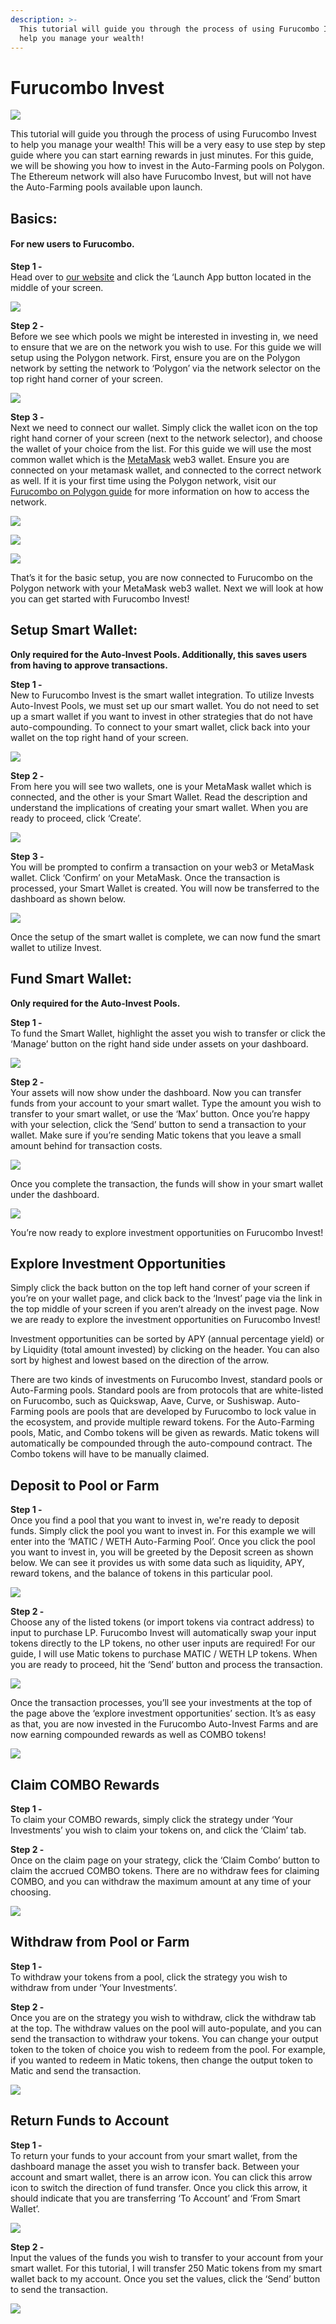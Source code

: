 ```yaml
---
description: >-
  This tutorial will guide you through the process of using Furucombo Invest to
  help you manage your wealth!
---
```


# Furucombo Invest

![](https://lh3.googleusercontent.com/ggqUTxO4fPI9Me1wNrUtWv-Ur6hXJu-fTE7TfWm45xEVgD8yefkZFyzjbndp7uuh-Lwvfmdda54dxv4NHuTEvfJi4A-8B4ra6KDYzVwOMBGEnqz_C2aAy1EWC0oNbeyVewP5qYzp=s0)

This tutorial will guide you through the process of using Furucombo Invest to help you manage your wealth! This will be a very easy to use step by step guide where you can start earning rewards in just minutes. For this guide, we will be showing you how to invest in the Auto-Farming pools on Polygon. The Ethereum network will also have Furucombo Invest, but will not have the Auto-Farming pools available upon launch.

## **Basics:**

#### **For new users to Furucombo.**

**Step 1 -**   
Head over to [our website](https://furucombo.app/) and click the ‘Launch App button located in the middle of your screen.

![](https://lh4.googleusercontent.com/39doN9B-Xauk4s0I5O6hZE1axwEaOdqVRCuLNCw0Fr3xLWiHN0GqmZvZZz_3hKeWvDVkknfZzlOPptLF8gCpckYhbfkvuSdD08KT9VBNxoellZ6TTJd14cLGuKDpcSJ1Um5_e-TQ=s0)

**Step 2 -**   
Before we see which pools we might be interested in investing in, we need to ensure that we are on the network you wish to use. For this guide we will setup using the Polygon network. First, ensure you are on the Polygon network by setting the network to ‘Polygon’ via the network selector on the top right hand corner of your screen.

![](https://lh4.googleusercontent.com/70chG-KlmXZAXID5Qr8k1I0k_V2sSWbVCOzd4C5CqQcSX_-WQNog5Q5HM_5ng8G32fggs89c494Mt_7BCQNxxJB9VJDPDfU5-jkQ4i1IZlPkyLjxqjhoPIIpY2V4bj3jWZ6yg8JE=s0)

**Step 3 -**   
Next we need to connect our wallet. Simply click the wallet icon on the top right hand corner of your screen \(next to the network selector\), and choose the wallet of your choice from the list. For this guide we will use the most common wallet which is the [MetaMask](https://metamask.io/) web3 wallet. Ensure you are connected on your metamask wallet, and connected to the correct network as well. If it is your first time using the Polygon network, visit our [Furucombo on Polygon guide](https://docs.furucombo.app/using-furucombo-1/tutorials/furucombo-on-polygon) for more information on how to access the network.

![](https://lh3.googleusercontent.com/YP2DXcJmB7RImpQEgtibi9kWXRvF-9MKldBW41o_wHNDWvS8iotrPk2HbS-6nevwdYdk_BpHFEn3lyk-KGmpJc_KaoRtXY5lkBIdhn0AqyTmedGG8etd8-CljHPRTMHGWMuan89W=s0)

![](https://lh6.googleusercontent.com/uF0D6QmXy669lUZMtqFaijwU1ay-4r6fEoHqD7DCFW2wFIUVIVJD0WUOiG5cghH26JMb2vgFa-VCdR4vShuFZAMn3LQ1HQx_6q3IYnmMCCPZp-IvNftipVWJwcGink4QJLAYj13O=s0)

![](https://lh4.googleusercontent.com/U5W79j6i-qaha2OsT1pUW9dkwvIyapIqCAQaSqsf5pyDbkcmWXl36YUqL6nuw65G9j_E_Go6MBKwXJVoioFrOJwOApqRN37kqg6DyB_TpZ2UQR02zBZEhtblECp9QM2rmqZyG3OG=s0)

That’s it for the basic setup, you are now connected to Furucombo on the Polygon network with your MetaMask web3 wallet. Next we will look at how you can get started with Furucombo Invest!

## **Setup Smart Wallet:**

**Only required for the Auto-Invest Pools. Additionally, this saves users from having to approve transactions.**

**Step 1 -**   
New to Furucombo Invest is the smart wallet integration. To utilize Invests Auto-Invest Pools, we must set up our smart wallet. You do not need to set up a smart wallet if you want to invest in other strategies that do not have auto-compounding. To connect to your smart wallet, click back into your wallet on the top right hand of your screen.

![](https://lh6.googleusercontent.com/78KPfR7bfKmnyzNks4f7nasH7JwQIjWuE_Ui9RxfzUIwy_X_4q5VPRZH36N0vOwGh0y_7652-SQz3IV_oqnBZSRqHzlVWZ797NbhHbEDmdvtLOW3qZW0oLbma75U3plmB3o6CWlD=s0)

**Step 2 -**   
From here you will see two wallets, one is your MetaMask wallet which is connected, and the other is your Smart Wallet. Read the description and understand the implications of creating your smart wallet. When you are ready to proceed, click ‘Create’.

![](https://lh4.googleusercontent.com/zj-iZUbRYqPggbiuUENCRZSHdOlooMjsHHNieyhHFAN-Ax-pezIkhRwWf578tQPliGngT9QbdHUcwFF_EGQd-eqNz6BYycRczjNRbAs-D8jpGBjCBV1fOPOpwIMrBdscjPKaXtGe=s0)

**Step 3 -**   
You will be prompted to confirm a transaction on your web3 or MetaMask wallet. Click ‘Confirm’ on your MetaMask. Once the transaction is processed, your Smart Wallet is created. You will now be transferred to the dashboard as shown below.

![](https://lh3.googleusercontent.com/CwC-yqsiaLcMF0z3UmawWfMHOB5eKaOLjILtcAi3V1JH-vaCzfsGCTNWMoLzAlf3cQ2SkczRHfyAEoNgJhvxUzpd7HyVYMEw1qsZcXPwlv-Ym_SDjrT956SRJ3nTNwBp1XdpXbSD=s0)

Once the setup of the smart wallet is complete, we can now fund the smart wallet to utilize Invest.

## **Fund Smart Wallet:**

**Only required for the Auto-Invest Pools.**

**Step 1 -**   
To fund the Smart Wallet, highlight the asset you wish to transfer or click the ‘Manage’ button on the right hand side under assets on your dashboard.

![](https://lh5.googleusercontent.com/kOCheOTI-AtyViSGk9lS2VwAj0AkcIB3x52em9xWXNPwmk2k0ppKiTLCI7NzWL_uvcOBt3GoIScdMq_5CMdENhmJanRUliEXVnc4X_h9yvFcgZsYh9JBL_3c2uSl70kdSc_S31EM=s0)

**Step 2 -**   
Your assets will now show under the dashboard. Now you can transfer funds from your account to your smart wallet. Type the amount you wish to transfer to your smart wallet, or use the ‘Max’ button. Once you’re happy with your selection, click the ‘Send’ button to send a transaction to your wallet. Make sure if you’re sending Matic tokens that you leave a small amount behind for transaction costs.

![](https://lh5.googleusercontent.com/doff7rY9Q4dRamRz1TctU1DtY0O-FiNcN0Oaa5nuqi-x0WhIWP8oOmWe3Vn1ximvRS1aYhIZP6v6U5J77vDSARv7FLmrPTdg25V6oMeURRDA9bkDbaw8pJszoHKcYN9u5L3eq3ic=s0)

Once you complete the transaction, the funds will show in your smart wallet under the dashboard.

![](https://lh4.googleusercontent.com/Qt3Dx3nwdLYcoARIrpubGRydtpLxaiaEpRARIGdH7J7kQ21BmhIi0wekKb6ygHbsogcmedTKb-G9dFt6O1a89EwmRNfO4uDOC9jY8XzGJq1SjyA-l-z_G9UwJO3dnXtTUc8G27GU=s0)

You’re now ready to explore investment opportunities on Furucombo Invest!

## **Explore Investment Opportunities**

Simply click the back button on the top left hand corner of your screen if you’re on your wallet page, and click back to the ‘Invest’ page via the link in the top middle of your screen if you aren’t already on the invest page. Now we are ready to explore the investment opportunities on Furucombo Invest!

Investment opportunities can be sorted by APY \(annual percentage yield\) or by Liquidity \(total amount invested\) by clicking on the header. You can also sort by highest and lowest based on the direction of the arrow.

There are two kinds of investments on Furucombo Invest, standard pools or Auto-Farming pools. Standard pools are from protocols that are white-listed on Furucombo, such as Quickswap, Aave, Curve, or Sushiswap. Auto-Farming pools are pools that are developed by Furucombo to lock value in the ecosystem, and provide multiple reward tokens. For the Auto-Farming pools, Matic, and Combo tokens will be given as rewards. Matic tokens will automatically be compounded through the auto-compound contract. The Combo tokens will have to be manually claimed.

## **Deposit to Pool or Farm**

**Step 1 -**   
Once you find a pool that you want to invest in, we're ready to deposit funds. Simply click the pool you want to invest in. For this example we will enter into the ‘MATIC / WETH Auto-Farming Pool’. Once you click the pool you want to invest in, you will be greeted by the Deposit screen as shown below. We can see it provides us with some data such as liquidity, APY, reward tokens, and the balance of tokens in this particular pool.

![](https://lh4.googleusercontent.com/jTKwvAEWcasCGgTv45jAYy4P3GdurV06j2y7SX3UnwER8-eJncWXVN6eyv270nGo0Sa18nngfQD6PKMX-3RnmiFAI7R7cArvIU5bvXUphS3kbcP-VZ7DZjO2u5CXdptsiGt6CHXM=s0)

**Step 2 -**   
Choose any of the listed tokens \(or import tokens via contract address\) to input to purchase LP. Furucombo Invest will automatically swap your input tokens directly to the LP tokens, no other user inputs are required! For our guide, I will use Matic tokens to purchase MATIC / WETH LP tokens. When you are ready to proceed, hit the ‘Send’ button and process the transaction.

![](https://lh3.googleusercontent.com/dTbmMIVIAFmyCLaAZRslVAWk9wJ9bbrB5NFhK0A6j1RROYdL-7qwdfnFkh9yqZNwgV6M3TN5XgvvShXE9-xqktkkZy5dV8BjrU37qjG0YlRmOlsQizSCvJfXmTjTdf8_J_ksQfxZ=s0)

Once the transaction processes, you’ll see your investments at the top of the page above the ‘explore investment opportunities’ section. It’s as easy as that, you are now invested in the Furucombo Auto-Invest Farms and are now earning compounded rewards as well as COMBO tokens!

![](https://lh5.googleusercontent.com/ecHQaEpubm4HVirbcE2pmIKRSaJHBtR8v0-HR5hrNd6j6hsIDmH1kfasqqrhvjnzwg-JHLTj2m7FGsVg2r05oQekGqbevzOqMn7haslv7AaaT3OzqVAgUt4vj7lONfGqQrd4J2ZI=s0)

## **Claim COMBO Rewards**

**Step 1 -**   
To claim your COMBO rewards, simply click the strategy under ‘Your Investments’ you wish to claim your tokens on, and click the ‘Claim’ tab.

**Step 2 -**   
Once on the claim page on your strategy, click the ‘Claim Combo’ button to claim the accrued COMBO tokens. There are no withdraw fees for claiming COMBO, and you can withdraw the maximum amount at any time of your choosing.

![](https://lh6.googleusercontent.com/xdBhOpGAZUaoiFthoMIv1hVIIogL2ej5Zo6RVPWGtjJyVXx8UXOV25c9P_LvCf-Sy8SOud6AMfiZXgjZ6nazw5BCPJ8ScNh5uuM9C-J7m_lzVUekPpuXlDeB8rFenxGhoH_wME-g=s0)

## **Withdraw from Pool or Farm**

**Step 1 -**   
To withdraw your tokens from a pool, click the strategy you wish to withdraw from under ‘Your Investments’.

 **Step 2 -**   
Once you are on the strategy you wish to withdraw, click the withdraw tab at the top. The withdraw values on the pool will auto-populate, and you can send the transaction to withdraw your tokens. You can change your output token to the token of choice you wish to redeem from the pool. For example, if you wanted to redeem in Matic tokens, then change the output token to Matic and send the transaction.

![](https://lh3.googleusercontent.com/jI-JnqarJS99Y7_2gXeXreUiufHeRRat8vyS3hTFiCTy962ZyJWol-AB3uKBYfDBOzJsBAYOmq25imTxqXfawG37wDm_om8x6GlhQa6zyVScDE-GOPOmZ-VYikeB_7x4HUwQZy2V=s0)

## **Return Funds to Account**

**Step 1 -**   
To return your funds to your account from your smart wallet, from the dashboard manage the asset you wish to transfer back. Between your account and smart wallet, there is an arrow icon. You can click this arrow icon to switch the direction of fund transfer. Once you click this arrow, it should indicate that you are transferring ‘To Account’ and ‘From Smart Wallet’.

![](https://lh4.googleusercontent.com/Vr0ER8J49lVSTEafvHSRm4m13UEIEuzKejjuT1o2Bn0M2ItnmRcrHLRw34HBqEfSX54qAwO6vdF03hiz08QHxVFW9ByOOqnHO-6ANeAGjUmiZ-6wWksr6EIkTb60jCwkKkhv94yc=s0)

**Step 2 -**   
Input the values of the funds you wish to transfer to your account from your smart wallet. For this tutorial, I will transfer 250 Matic tokens from my smart wallet back to my account. Once you set the values, click the ‘Send’ button to send the transaction.

![](https://lh3.googleusercontent.com/XHsD6RiuKRdw9fgItECj10nziNrebSDPwf-xA0ItPr98HxLu4asXzolHkRhtuIKaTQvQLjtpfMRrI2CtXsdBdZO1TiDnaj0UKm4RE48-ImA0G2DdhgtzZz69N1yWGpCN4anZPV65=s0)

